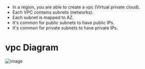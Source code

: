 * In a region, you are able to create a vpc (Virtual private cloud).
* Each VPC contains subnets (networks).
* Each subnet is mapped to AZ.
* It's common for public subnets to have public IPs.
* It's common for private subnets to have private IPs.

# vpc Diagram

![image](https://user-images.githubusercontent.com/42309948/148034555-cbfb57d4-bb63-45f8-9289-9ed8e0fb6d37.png)

